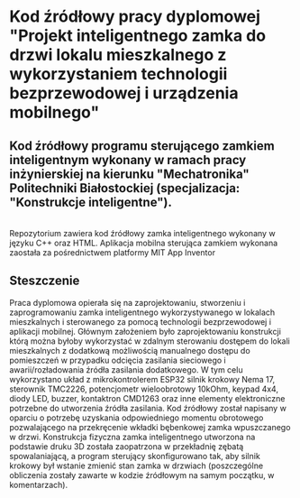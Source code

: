 <h1> Kod źródłowy pracy dyplomowej "Projekt inteligentnego zamka do drzwi lokalu mieszkalnego z wykorzystaniem technologii bezprzewodowej i urządzenia mobilnego" </h1>
<h2> Kod źródłowy programu sterującego zamkiem inteligentnym wykonany w ramach pracy inżynierskiej na kierunku "Mechatronika" Politechniki Białostockiej (specjalizacja: "Konstrukcje inteligentne"). </h2>
<br/>
Repozytorium zawiera kod źródłowy zamka inteligentnego wykonany w języku C++ oraz HTML. Aplikacja mobilna sterująca zamkiem wykonana zaostała za pośrednictwem platformy MIT App Inventor
<br/>
<h2> Steszczenie </h2>
<indent>
Praca dyplomowa opierała się na zaprojektowaniu, stworzeniu i zaprogramowaniu zamka inteligentnego wykorzystywanego w lokalach mieszkalnych i sterowanego za pomocą technologii bezprzewodowej i aplikacji mobilnej. Głównym założeniem było zaprojektowaniu konstrukcji którą można byłoby wykorzystać w zdalnym sterowaniu dostępem do lokali mieszkalnych z dodatkową możliwością manualnego dostępu do pomieszczeń w przypadku odcięcia zasilania sieciowego i awarii/rozładowania źródła zasilania dodatkowego. W tym celu wykorzystano układ z mikrokontrolerem ESP32 silnik krokowy Nema 17, sterownik TMC2226, potencjometr wieloobrotowy 10kOhm, keypad 4x4, diody LED, buzzer, kontaktron CMD1263 oraz inne elementy elektroniczne potrzebne do utworzenia źródła zasilania.
</indent>
<indent>
Kod źródłowy został napisany w oparciu o potrzebę uzyskania odpowiedniego momentu obrotowego pozwalającego na przekręcenie wkładki bębenkowej zamka wpuszczanego w drzwi. Konstrukcja fizyczna zamka inteligentnego utworzona na podstawie druku 3D została zaopatrzona w przekładnię zębatą spowalaniającą, a program sterujący skonfigurowano tak, aby silnik krokowy był wstanie zmienić stan zamka w drzwiach (poszczególne obliczenia zostały zawarte w kodzie źródłowym na samym początku, w komentarzach).
</indent>
